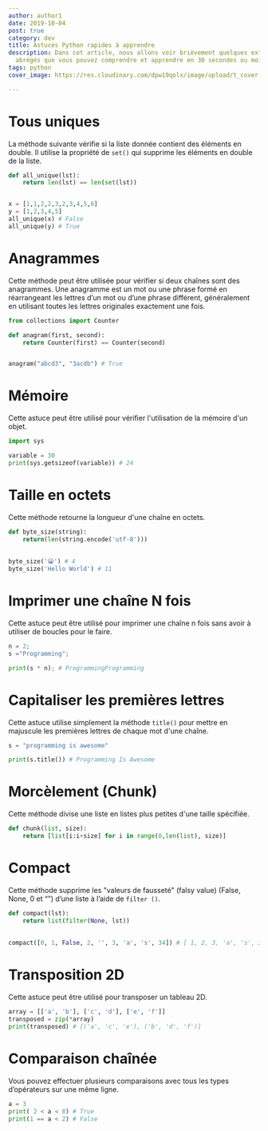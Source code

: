 ```yaml
---
author: author1
date: 2019-10-04
post: true
category: dev
title: Astuces Python rapides à apprendre
description: Dans cet article, nous allons voir brièvement quelques extraits de code
  abrégés que vous pouvez comprendre et apprendre en 30 secondes ou moins.
tags: python
cover_image: https://res.cloudinary.com/dpw19qolx/image/upload/t_cover-image/v1561523334/St_Michael_27s_Mount_II5302_x_2982.jpg

---
```

# Tous uniques

La méthode suivante vérifie si la liste donnée contient des éléments en double. Il utilise la propriété de `set()` qui supprime les éléments en double de la liste.

```python
def all_unique(lst):
    return len(lst) == len(set(lst))


x = [1,1,2,2,3,2,3,4,5,6]
y = [1,2,3,4,5]
all_unique(x) # False
all_unique(y) # True
```

# Anagrammes

Cette méthode peut être utilisée pour vérifier si deux chaînes sont des anagrammes. Une anagramme est un mot ou une phrase formé en réarrangeant les lettres d’un mot ou d’une phrase différent, généralement en utilisant toutes les lettres originales exactement une fois.

```python
from collections import Counter

def anagram(first, second):
    return Counter(first) == Counter(second)


anagram("abcd3", "3acdb") # True
```

# Mémoire

Cette astuce peut être utilisé pour vérifier l'utilisation de la mémoire d'un objet.

```python
import sys 

variable = 30 
print(sys.getsizeof(variable)) # 24
```

# Taille en octets

Cette méthode retourne la longueur d'une chaîne en octets.

```python
def byte_size(string):
    return(len(string.encode('utf-8')))
    
    
byte_size('😀') # 4
byte_size('Hello World') # 11    
```

# Imprimer une chaîne N fois

Cette astuce peut être utilisé pour imprimer une chaîne n fois sans avoir à utiliser de boucles pour le faire.

```python
n = 2; 
s ="Programming"; 

print(s * n); # ProgrammingProgramming
```

# Capitaliser les premières lettres

Cette astuce utilise simplement la méthode `title()` pour mettre en majuscule les premières lettres de chaque mot d'une chaîne.

```python
s = "programming is awesome"

print(s.title()) # Programming Is Awesome
```

# Morcèlement (Chunk)

Cette méthode divise une liste en listes plus petites d'une taille spécifiée.

```python
def chunk(list, size):
    return [list[i:i+size] for i in range(0,len(list), size)]
```

# Compact

Cette méthode supprime les "valeurs de fausseté" (falsy value) (False, None, 0 et “”) d’une liste à l’aide de `filter ()`.

```python
def compact(lst):
    return list(filter(None, lst))
  
  
compact([0, 1, False, 2, '', 3, 'a', 's', 34]) # [ 1, 2, 3, 'a', 's', 34 ]
```

# Transposition 2D

Cette astuce peut être utilisé pour transposer un tableau 2D.

```python
array = [['a', 'b'], ['c', 'd'], ['e', 'f']]
transposed = zip(*array)
print(transposed) # [('a', 'c', 'e'), ('b', 'd', 'f')]
```

# Comparaison chaînée

Vous pouvez effectuer plusieurs comparaisons avec tous les types d’opérateurs sur une même ligne.

```python
a = 3
print( 2 < a < 8) # True
print(1 == a < 2) # False
```

